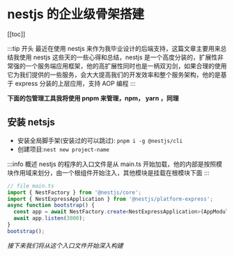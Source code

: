# nestjs 的企业级骨架搭建

[[toc]]

:::tip 开头
最近在使用 nestjs 来作为我毕业设计的后端支持，这篇文章主要用来总结我使用 nestjs 这些天的一些心得和总结，nestjs 是一个高度分装的，扩展性非常强的一个服务端应用框架，他的高扩展性同时也是一柄双刃剑，如果合理的使用它为我们提供的一些服务，会大大提高我们的开发效率和整个服务架构，他的是基于 express 分装的上层应用，支持 AOP 编程
:::

**下面的包管理工具我将使用 pnpm 来管理，npm， yarn ，同理**

## 安装 netsjs

- 安装全局脚手架(安装过的可以跳过): `pnpm i -g @nestjs/cli`
- 创建项目:`nest new project-name`

:::info 概述
nestjs 的程序的入口文件是从 main.ts 开始加载，他的内部是按照模块作用域来划分，由一个根组件开始注入，其他模块是挂载在根模块下面
:::

```ts
// file main.ts
import { NestFactory } from '@nestjs/core';
import { NestExpressApplication } from '@nestjs/platform-express';
async function bootstrap() {
  const app = await NestFactory.create<NestExpressApplication>(AppModule);
  await app.listen(3000);
}
bootstrap();
```

*接下来我们将从这个入口文件开始深入构建*